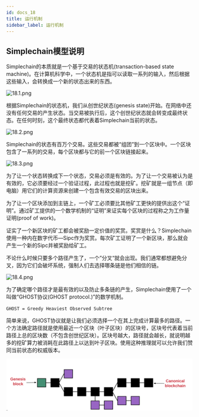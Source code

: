 ```yaml
---
id: docs_18
title: 运行机制
sidebar_label: 运行机制
---
```


## Simplechain模型说明
 
Simplechain的本质就是一个基于交易的状态机(transaction-based state machine)。在计算机科学中，一个状态机是指可以读取一系列的输入，然后根据这些输入，会转换成一个新的状态出来的东西。

![18.1.png](https://i.loli.net/2020/05/27/usmOjFxSitVPlkf.png)

根据Simplechain的状态机，我们从创世纪状态(genesis state)开始。在网络中还没有任何交易的产生状态。当交易被执行后，这个创世纪状态就会转变成最终状态。在任何时刻，这个最终状态都代表着Simplechain当前的状态。

![18.2.png](https://i.loli.net/2020/05/27/m7EG46heCawcWMV.png)

Simplechain的状态有百万个交易。这些交易都被“组团”到一个区块中。一个区块包含了一系列的交易，每个区块都与它的前一个区块链接起来。

![18.3.png](https://i.loli.net/2020/05/27/jGzNRKD4SxkgtTW.png)

为了让一个状态转换成下一个状态，交易必须是有效的。为了让一个交易被认为是有效的，它必须要经过一个验证过程，此过程也就是挖矿。挖矿就是一组节点（即电脑）用它们的计算资源来创建一个包含有效交易的区块出来。

为了让一个区块添加到主链上，一个矿工必须要比其他矿工更快的提供出这个“证明”。通过矿工提供的一个数学机制的“证明”来证实每个区块的过程称之为工作量证明(proof of work)。

证实了一个新区块的矿工都会被奖励一定价值的奖赏。奖赏是什么？Simplechain使用一种内在数字代币—Sipc作为奖赏。每次矿工证明了一个新区块，那么就会产生一个新的Sipc并被奖励给矿工。

不论什么时候只要多个路径产生了，一个”分叉“就会出现。我们通常都想避免分叉，因为它们会破坏系统，强制人们去选择哪条链是他们相信的链。

![18.4.png](https://i.loli.net/2020/05/27/lKJ1nqIPxmhHSWB.png)

为了确定哪个路径才是最有效的以及防止多条链的产生，Simplechain使用了一个叫做“GHOST协议(GHOST protocol.)”的数学机制。

    GHOST = Greedy Heaviest Observed Subtree

简单来说，GHOST协议就是让我们必须选择一个在其上完成计算最多的路径。一个方法确定路径就是使用最近一个区块（叶子区块）的区块号，区块号代表着当前路径上总的区块数（不包含创世纪区块）。区块号越大，路径就会越长，就说明越多的挖矿算力被消耗在此路径上以达到叶子区块。使用这种推理就可以允许我们赞同当前状态的权威版本。

![](img/18.5.png)


